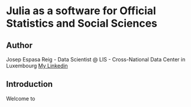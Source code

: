 # Julia as a software for Official Statistics and Social Sciences

## Author
Josep Espasa Reig - Data Scientist @ LIS - Cross-National Data Center in Luxembourg
[My Linkedin](https://www.linkedin.com/in/josepespasareig)

## Introduction
Welcome to 